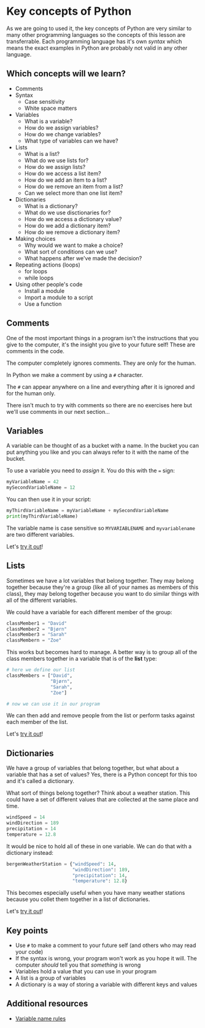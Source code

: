# Key concepts of Python

As we are going to used it, the key concepts of Python are very similar to many other programming languages so the concepts of this lesson are transferrable. Each programming language has it's own _syntax_ which means the exact examples in Python are probably not valid in any other language.

## Which concepts will we learn?

- Comments
- Syntax
  - Case sensitivity
  - White space matters
- Variables
  - What is a variable?
  - How do we assign variables?
  - How do we change variables?
  - What type of variables can we have?
- Lists
  - What is a list?
  - What do we use lists for?
  - How do we assign lists?
  - How do we access a list item?
  - How do we add an item to a list?
  - How do we remove an item from a list?
  - Can we select more than one list item?
- Dictionaries
  - What is a dictionary?
  - What do we use disctionaries for?
  - How do we access a dictionary value?
  - How do we add a dictionary item?
  - How do we remove a dictionary item?
- Making choices
  - Why would we want to make a choice?
  - What sort of conditions can we use?
  - What happens after we've made the decision?
- Repeating actions (loops)
  - for loops
  - while loops
- Using other people's code
  - Install a module
  - Import a module to a script
  - Use a function

## Comments

One of the most important things in a program isn't the instructions that you give to the computer, it's the insight you give to your future self! These are comments in the code.

The computer completely ignores comments. They are only for the human.

In Python we make a comment by using a `#` character.

The `#` can appear anywhere on a line and everything after it is ignored and for the human only.

There isn't much to try with comments so there are no exercises here but we'll use comments in our next section...

<!--
I don't think we need a section on this.
## Syntax

Syntax in a programming language is the set of rules to make sure your program is understandable to the computer. This includes:
- How you indent your code
- The punctuation that you use
- The letters and symbols that you use
- Some of the words that you (don't) use

Let's [try it out]()
-->

## Variables

A variable can be thought of as a bucket with a name. In the bucket you can put anything you like and you can always refer to it with the name of the bucket.

To use a variable you need to _assign_ it. You do this with the `=` sign:

```python
myVariableName = 42
mySecondVariableName = 12
```

You can then use it in your script:
```python
myThirdVariableName = myVariableName + mySecondVariableName
print(myThirdVariableName)
```

The variable name is case sensitive so `MYVARIABLENAME` and `myvariablename` are two different variables.

Let's [try it out](http://colab.research.google.com/github/dfbr/pythonLessons/blob/main/Notebooks/variables.ipynb)!

## Lists

Sometimes we have a lot variables that belong together. They may belong together because they're a group (like all of your names as members of this class), they may belong together because you want to do similar things with all of the different variables.

We could have a variable for each different member of the group:

```python
classMember1 = "David"
classMember2 = "Bjørn"
classMember3 = "Sarah"
classMembern = "Zoe"
```

This works but becomes hard to manage. A better way is to group all of the class members together in a variable that is of the **list** type:

```python
# here we define our list
classMembers = ["David",
                "Bjørn",
                "Sarah",
                "Zoe"]

# now we can use it in our program
```

We can then add and remove people from the list or perform tasks against each member of the list.

Let's [try it out](http://colab.research.google.com/github/dfbr/pythonLessons/blob/main/Notebooks/lists.ipynb)!

## Dictionaries

We have a group of variables that belong together, but what about a variable that has a set of values? Yes, there is a Python concept for this too and it's called a dictionary.

What sort of things belong together? Think about a weather station. This could have a set of different values that are collected at the same place and time.

```python
windSpeed = 14
windDirection = 189
precipitation = 14
temperature = 12.8
```

It would be nice to hold all of these in one variable. We can do that with a dictionary instead:

```python
bergenWeatherStation = {"windSpeed": 14,
                        "windDirection": 189,
                        "precipitation": 14,
                        "temperature": 12.8}
```

This becomes especially useful when you have many weather stations because you collet them together in a list of dictionaries.

Let's [try it out](http://colab.research.google.com/github/dfbr/pythonLessons/blob/main/Notebooks/dictionaries.ipynb)!

## Key points

- Use `#` to make a comment to your future self (and others who may read your code)
- If the syntax is wrong, your program won't work as you hope it will. The computer _should_ tell you that _something_ is wrong
- Variables hold a value that you can use in your program
- A list is a group of variables
- A dictionary is a way of storing a variable with different keys and values

## Additional resources

- [Variable name rules](https://www.w3schools.com/python/gloss_python_variable_names.asp)